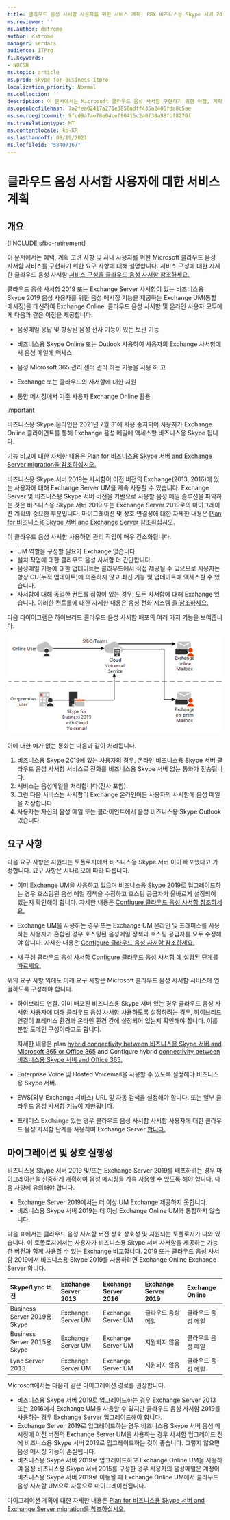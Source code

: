 ```yaml
---
title: 클라우드 음성 사서함 사용자를 위한 서비스 계획| PBX 비즈니스용 Skype 서버 2019
ms.reviewer: ''
ms.author: dstrome
author: dstrome
manager: serdars
audience: ITPro
f1.keywords:
- NOCSH
ms.topic: article
ms.prod: skype-for-business-itpro
localization_priority: Normal
ms.collection: ''
description: 이 문서에서는 Microsoft 클라우드 음성 사서함 구현하기 위한 이점, 계획 고려 사항 및 요구 사항에 대해 설명합니다. 구성에 대한 자세한 클라우드 음성 사서함 구성을 클라우드 음성 사서함.
ms.openlocfilehash: 7a2fea02417a271e3858adff435a2406fda8c5ae
ms.sourcegitcommit: 9fcd9a7ae78e04cef90415c2a0f30a98fbf8270f
ms.translationtype: MT
ms.contentlocale: ko-KR
ms.lasthandoff: 08/19/2021
ms.locfileid: "58407167"
---
```

# <a name="plan-cloud-voicemail-service-for-on-premises-users"></a>클라우드 음성 사서함 사용자에 대한 서비스 계획

## <a name="overview"></a>개요

[!INCLUDE [sfbo-retirement](../../Hub/includes/sfbo-retirement.md)]

이 문서에서는 혜택, 계획 고려 사항 및 사내 사용자를 위한 Microsoft 클라우드 음성 사서함 서비스를 구현하기 위한 요구 사항에 대해 설명합니다. 서비스 구성에 대한 자세한 클라우드 음성 사서함 [서비스 구성을 클라우드 음성 사서함 참조하세요.](configure-cloud-voicemail.md)

클라우드 음성 사서함 2019 또는 Exchange Server 사서함이 있는 비즈니스용 Skype 2019 음성 사용자를 위한 음성 메시징 기능을 제공하는 Exchange UM(통합 메시징)을 대신하여 Exchange Online. 클라우드 음성 사서함 및 온라인 사용자 모두에게 다음과 같은 이점을 제공합니다.

- 음성메일 응답 및 향상된 음성 전사 기능이 있는 보관 기능

- 비즈니스용 Skype Online 또는 Outlook 사용하여 사용자의 Exchange 사서함에서 음성 메일에 액세스

- 음성 Microsoft 365 관리 센터 관리 하는 기능을 사용 하 고

- Exchange 또는 클라우드의 사서함에 대한 지원

- 통합 메시징에서 기존 사용자 Exchange Online 활용

> [!Important]
> 비즈니스용 Skype 온라인은 2021년 7월 31에 사용 중지되어 사용자가 Exchange Online 클라이언트를 통해 Exchange 음성 메일에 액세스할 비즈니스용 Skype 됩니다.

기능 비교에 대한 자세한 내용은 [Plan for 비즈니스용 Skype 서버 and Exchange Server migration을 참조하십시오.](plan-um-migration.md)

비즈니스용 Skype 서버 2019는 사서함이 이전 버전의 Exchange(2013, 2016)에 있는 사용자에 대해 Exchange Server UM을 계속 사용할 수 있습니다.  Exchange Server 및 비즈니스용 Skype 서버 버전을 기반으로 사용할 음성 메일 솔루션을 파악하는 것은 비즈니스용 Skype 서버 2019 또는 Exchange Server 2019로의 마이그레이션 계획의 중요한 부분입니다. 마이그레이션 및 상호 연결성에 대한 자세한 내용은 [Plan for 비즈니스용 Skype 서버 and Exchange Server 참조하십시오.](plan-um-migration.md)

이 클라우드 음성 사서함 사용하면 관리 작업이 매우 간소화됩니다.

- UM 역할을 구성할 필요가 Exchange 없습니다.
- 설치 작업에 대한 클라우드 음성 사서함 더 간단합니다.
- 음성메일 기능에 대한 업데이트는 클라우드에서 직접 제공될 수 있으므로 사용자는 항상 CU(누적 업데이트)에 의존하지 않고 최신 기능 및 업데이트에 액세스할 수 있습니다.
- 사서함에 대해 동일한 컨트롤 집합이 있는 경우, 모든 사서함에 대해 Exchange 있습니다. 이러한 컨트롤에 대한 자세한 내용은 음성 전화 시스템 [을 참조하세요.](https://support.office.com/article/Set-up-Phone-System-voicemail-Admin-help-9c590873-b014-4df3-9e27-1bb97322a79d)

다음 다이어그램은 하이브리드 클라우드 음성 사서함 배포의 여러 가지 기능을 보여줍니다.

![SfB 클라우드 음성 사서함](../../sfbserver2019/media/plan-cloud-voice-mail-server1.png)

이에 대한 예가 없는 통화는 다음과 같이 처리됩니다.  

1. 비즈니스용 Skype 2019에 있는 사용자의 경우, 온라인 비즈니스용 Skype 서버 클라우드 음성 사서함 서비스로 전화를 비즈니스용 Skype 서버 없는 통화가 전송됩니다.
2. 서비스는 음성메일을 처리합니다(전사 포함).
3. 그런 다음 서비스는 사서함이 Exchange 온라인이든 사용자의 사서함에 음성 메일을 저장합니다.  
4. 사용자는 자신의 음성 메일 또는 클라이언트에서 음성 비즈니스용 Skype Outlook 있습니다.

## <a name="requirements"></a>요구 사항

다음 요구 사항은 지원되는 토폴로지에서 비즈니스용 Skype 서버 이미 배포했다고 가정합니다.  요구 사항은 시나리오에 따라 다릅니다.

- 이미 Exchange UM을 사용하고 있으며 비즈니스용 Skype 2019로 업그레이드하는 경우 호스팅된 음성 메일 정책을 수정하고 호스팅 공급자가 올바르게 설정되어 있는지 확인해야 합니다. 자세한 내용은 [Configure 클라우드 음성 사서함 참조하세요.](configure-cloud-voicemail.md)

- Exchange UM을 사용하는 경우 또는 Exchange UM 온라인 및 프레미스를 사용하는 사용자가 혼합된 경우 호스팅된 음성메일 정책과 호스팅 공급자를 모두 수정해야 합니다.  자세한 내용은 [Configure 클라우드 음성 사서함 참조하세요.](configure-cloud-voicemail.md)

- 새 구성 클라우드 음성 사서함 Configure [클라우드 음성 사서함 에 설명된 단계를 따르세요.](configure-cloud-voicemail.md)

위의 요구 사항 외에도 아래 요구 사항은 Microsoft 클라우드 음성 사서함 서비스에 연결하도록 구성해야 합니다.

- 하이브리드 연결. 이미 배포된 비즈니스용 Skype 서버 있는 경우 클라우드 음성 사서함 사용자에 대해 클라우드 음성 사서함 사용하도록 설정하려는 경우, 하이브리드 연결이 프레미스 환경과 온라인 환경 간에 설정되어 있는지 확인해야 합니다. 이를 분할 도메인 구성이라고도 합니다.

   자세한 내용은 plan [hybrid connectivity between 비즈니스용 Skype 서버 and Microsoft 365 or Office 365](plan-hybrid-connectivity.md) and Configure hybrid [connectivity between 비즈니스용 Skype 서버 and Office 365.](configure-hybrid-connectivity.md)

- Enterprise Voice 및 Hosted Voicemail을 사용할 수 있도록 설정해야 비즈니스용 Skype 서버.

- EWS(외부 Exchange 서비스) URL 및 자동 검색을 설정해야 합니다. 또는 일부 클라우드 음성 사서함 기능이 제한됩니다.

- 프레미스 Exchange 있는 경우 클라우드 음성 사서함 사서함 사용자에 대한 클라우드 음성 사서함 단계를 사용하여 Exchange Server [합니다.](/microsoftteams/set-up-phone-system-voicemail#set-up-cloud-voicemail-for-exchange-server-mailbox-users)

## <a name="migration-and-interoperability"></a>마이그레이션 및 상호 실행성

비즈니스용 Skype 서버 2019 및/또는 Exchange Server 2019를 배포하려는 경우 마이그레이션을 신중하게 계획하여 음성 메시징을 계속 사용할 수 있도록 해야 합니다. 다음 사항에 유의해야 합니다.

- Exchange Server 2019에서는 더 이상 UM Exchange 제공하지 못합니다.
- 비즈니스용 Skype 서버 2019는 더 이상 Exchange Online UM과 통합하지 않습니다.

다음 표에서는 클라우드 음성 사서함 버전 상호 상호성 및 지원되는 토폴로지가 나와 있습니다. 이 토폴로지에서는 사용자가 비즈니스용 Skype 서버 사서함을 제공하는 가능한 버전과 함께 사용할 수 있는 Exchange 비교합니다. 2019 또는 클라우드 음성 사서함 2019에서 비즈니스용 Skype 2019를 사용하려면 Exchange Online Exchange Server 합니다.

| Skype/Lync 버전 | Exchange Server 2013 | Exchange Server 2016 | Exchange Server 2019 | Exchange Online   |
|:---    |:--- |:--- |:--- |:---  |
| Business Server 2019용 Skype | Exchange Server UM | Exchange Server UM | 클라우드 음성 메일 | 클라우드 음성 메일 |
| Business Server 2015용 Skype | Exchange Server UM | Exchange Server UM | 지원되지 않음 | 클라우드 음성 메일 |
| Lync Server 2013 <br>  | Exchange Server UM | Exchange Server UM | 지원되지 않음 | 클라우드 음성 메일 |

Microsoft에서는 다음과 같은 마이그레이션 경로를 권장합니다.

- 비즈니스용 Skype 서버 2019로 업그레이드하는 경우 Exchange Server 2013 또는 2016에서 Exchange UM을 사용할 수 있지만 클라우드 음성 사서함 2019를 사용하는 경우 Exchange Server 업그레이드해야 합니다.
- Exchange Server 2019로 업그레이드하는 경우 비즈니스용 Skype 서버 음성 메시징에 이전 버전의 Exchange Server UM을 사용하는 경우 사서함 업그레이드 전에 비즈니스용 Skype 서버 2019로 업그레이드하는 것이 좋습니다.  그렇지 않으면 음성 메시징 기능이 손실됩니다.
- 비즈니스용 Skype 서버 2019로 업그레이드하고 Exchange Online UM을 사용하여 음성 비즈니스용 Skype 서버 2015를 구성한 경우 사용자의 음성메일은 계정이 비즈니스용 Skype 서버 2019로 이동될 때 Exchange Online UM에서 클라우드 음성 사서함 UM으로 자동으로 마이그레이션됩니다. 

마이그레이션 계획에 대한 자세한 내용은 [Plan for 비즈니스용 Skype 서버 and Exchange Server migration을 참조하십시오.](plan-um-migration.md)